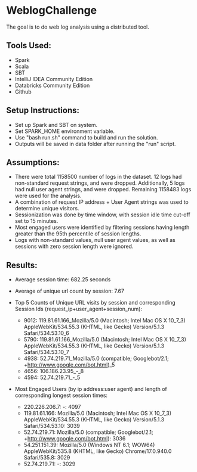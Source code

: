 # WeblogChallenge

The goal is to do web log analysis using a distributed tool.

## Tools Used:

- Spark
- Scala
- SBT
- IntelliJ IDEA Community Edition
- Databricks Community Edition
- Github

## Setup Instructions:

- Set up Spark and SBT on system.
- Set SPARK_HOME environment variable.
- Use "bash run.sh" command to build and run the solution.
- Outputs will be saved in data folder after running the "run" script.

## Assumptions:

- There were total 1158500 number of logs in the dataset. 12 logs had non-standard request strings, and were dropped. Additionally, 5 logs had null user agent strings, and were dropped. Remaining 1158483 logs were used for the analysis.
- A combination of request IP address + User Agent strings was used to determine unique visitors.
- Sessionization was done by time window, with session idle time cut-off set to 15 minutes.
- Most engaged users were identified by filtering sessions having length greater than the 95th percentile of session lengths.
- Logs with non-standard values, null user agent values, as well as sessions with zero session length were ignored.

## Results:

- Average session time: 682.25 seconds
- Average of unique url count by session: 7.67

- Top 5 Counts of Unique URL visits by session and corresponding Session Ids (request_ip+user_agent+session_num):
    
    - 9012: 119.81.61.166_Mozilla/5.0 (Macintosh; Intel Mac OS X 10_7_3) AppleWebKit/534.55.3 (KHTML, like Gecko) Version/5.1.3 Safari/534.53.10_6
    - 5790: 119.81.61.166_Mozilla/5.0 (Macintosh; Intel Mac OS X 10_7_3) AppleWebKit/534.55.3 (KHTML, like Gecko) Version/5.1.3 Safari/534.53.10_7
    - 4938: 52.74.219.71_Mozilla/5.0 (compatible; Googlebot/2.1; +http://www.google.com/bot.html)_5
    - 4656: 106.186.23.95_-_8
    - 4594: 52.74.219.71_-_5

- Most Engaged Users (by ip address:user agent) and length of corresponding longest session times: 

    - 220.226.206.7: -: 4097
    - 119.81.61.166: Mozilla/5.0 (Macintosh; Intel Mac OS X 10_7_3) AppleWebKit/534.55.3 (KHTML, like Gecko) Version/5.1.3 Safari/534.53.10: 3039
    - 52.74.219.71: Mozilla/5.0 (compatible; Googlebot/2.1; +http://www.google.com/bot.html): 3036
    - 54.251.151.39: Mozilla/5.0 (Windows NT 6.1; WOW64) AppleWebKit/535.8 (KHTML, like Gecko) Chrome/17.0.940.0 Safari/535.8: 3029
    - 52.74.219.71: -: 3029

